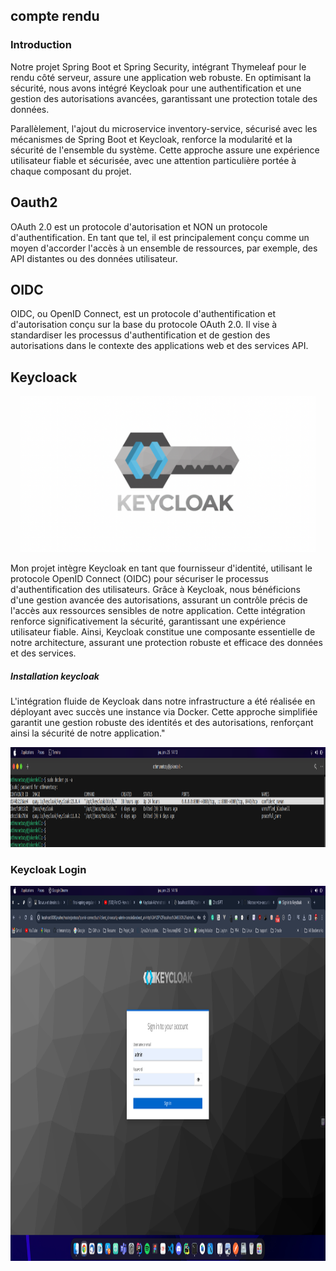 ## compte rendu
<h3>Introduction</h3>
Notre projet Spring Boot et Spring Security, intégrant Thymeleaf pour le rendu côté serveur, assure une application web robuste. En optimisant la sécurité, nous avons intégré Keycloak pour une authentification et une gestion des autorisations avancées, garantissant une protection totale des données.

Parallèlement, l'ajout du microservice inventory-service, sécurisé avec les mécanismes de Spring Boot et Keycloak, renforce la modularité et la sécurité de l'ensemble du système. Cette approche assure une expérience utilisateur fiable et sécurisée, avec une attention particulière portée à chaque composant du projet.

## Oauth2
OAuth 2.0 est un protocole d'autorisation et NON un protocole d'authentification. En tant que tel, il est principalement conçu comme un moyen d'accorder l'accès à un ensemble de ressources, par exemple, des API distantes ou des données utilisateur.

## OIDC

OIDC, ou OpenID Connect, est un protocole d'authentification et d'autorisation conçu sur la base du protocole OAuth 2.0. Il vise à standardiser les processus d'authentification et de gestion des autorisations dans le contexte des applications web et des services API.

## Keycloack

<p align="center" >
<img src= "Resources/keycloak.png" height="250" width="auto" />
</p>

Mon projet intègre Keycloak en tant que fournisseur d'identité, utilisant le protocole OpenID Connect (OIDC) pour sécuriser le processus d'authentification des utilisateurs. Grâce à Keycloak, nous bénéficions d'une gestion avancée des autorisations, assurant un contrôle précis de l'accès aux ressources sensibles de notre application. Cette intégration renforce significativement la sécurité, garantissant une expérience utilisateur fiable. Ainsi, Keycloak constitue une composante essentielle de notre architecture, assurant une protection robuste et efficace des données et des services.

<h5>Installation keycloak</h5>
L'intégration fluide de Keycloak dans notre infrastructure a été réalisée en déployant avec succès une instance via Docker. Cette approche simplifiée garantit une gestion robuste des identités et des autorisations, renforçant ainsi la sécurité de notre application."

<p align="center" >
<img src= "Resources/docker.png" height="160" width="auto" />
</p>
<h3>Keycloak Login </h3>
<p align="center" >
<img src= "Resources/keycloak-Login.png" height="600" width="auto" />
</p>

